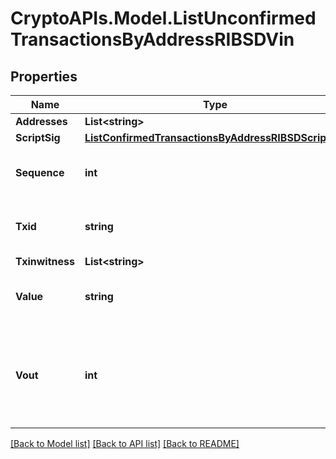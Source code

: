 # CryptoAPIs.Model.ListUnconfirmedTransactionsByAddressRIBSDVin

## Properties

Name | Type | Description | Notes
------------ | ------------- | ------------- | -------------
**Addresses** | **List&lt;string&gt;** |  | 
**ScriptSig** | [**ListConfirmedTransactionsByAddressRIBSDScriptSig**](ListConfirmedTransactionsByAddressRIBSDScriptSig.md) |  | 
**Sequence** | **int** | Represents the script sequence number. | 
**Txid** | **string** | Represents the reference transaction identifier. | [optional] 
**Txinwitness** | **List&lt;string&gt;** |  | 
**Value** | **string** | Represents the sent/received amount. | 
**Vout** | **int** | It refers to the index of the output address of this transaction. The index starts from 0. | [optional] 

[[Back to Model list]](../README.md#documentation-for-models) [[Back to API list]](../README.md#documentation-for-api-endpoints) [[Back to README]](../README.md)

